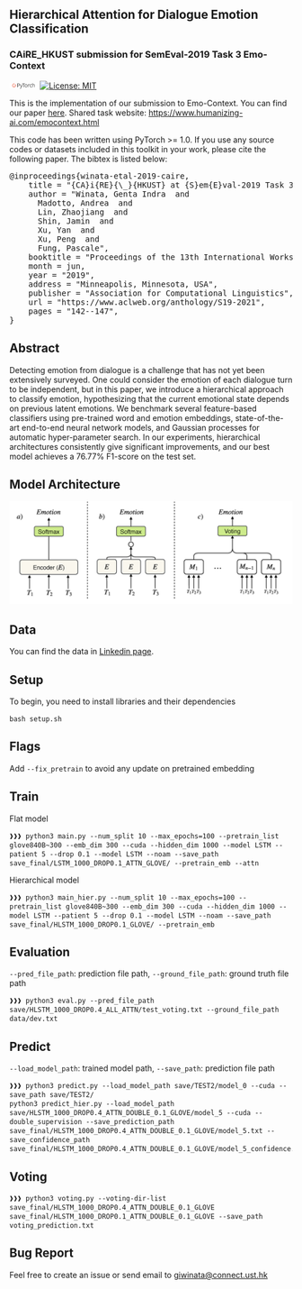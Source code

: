 ## Hierarchical Attention for Dialogue Emotion Classification
### CAiRE_HKUST submission for SemEval-2019 Task 3 Emo-Context

<img src="img/pytorch-logo-dark.png" width="10%"> [![License: MIT](https://img.shields.io/badge/License-MIT-yellow.svg)](https://opensource.org/licenses/MIT) 

This is the implementation of our submission to Emo-Context. You can find our paper [here](https://www.aclweb.org/anthology/S19-2021). Shared task website: https://www.humanizing-ai.com/emocontext.html

This code has been written using PyTorch >= 1.0. If you use any source codes or datasets included in this toolkit in your work, please cite the following paper. The bibtex is listed below:
<pre>
@inproceedings{winata-etal-2019-caire,
    title = "{CA}i{RE}{\_}{HKUST} at {S}em{E}val-2019 Task 3: Hierarchical Attention for Dialogue Emotion Classification",
    author = "Winata, Genta Indra  and
      Madotto, Andrea  and
      Lin, Zhaojiang  and
      Shin, Jamin  and
      Xu, Yan  and
      Xu, Peng  and
      Fung, Pascale",
    booktitle = "Proceedings of the 13th International Workshop on Semantic Evaluation",
    month = jun,
    year = "2019",
    address = "Minneapolis, Minnesota, USA",
    publisher = "Association for Computational Linguistics",
    url = "https://www.aclweb.org/anthology/S19-2021",
    pages = "142--147",
}
</pre>

## Abstract
Detecting emotion from dialogue is a challenge that has not yet been extensively surveyed. One could consider the emotion of each dialogue turn to be independent, but in this paper, we introduce a hierarchical approach to classify emotion, hypothesizing that the current emotional state depends on previous latent emotions. We benchmark several feature-based classifiers using pre-trained word and emotion embeddings, state-of-the-art end-to-end neural network models, and Gaussian processes for automatic hyper-parameter search. In our experiments, hierarchical architectures consistently give significant improvements, and our best model achieves a 76.77% F1-score on the test set.

## Model Architecture
<img src="img/sem.jpg"/>

## Data
You can find the data in [Linkedin page](https://www.linkedin.com/groups/12133338/).

## Setup
To begin, you need to install libraries and their dependencies
```
bash setup.sh
```

## Flags
<!-- Add ```--dev_with_label``` to evaluate with a development set -->
<!-- Add ```--include_test``` to merge train and development set, split the merged dataset, and construct a new set of train and development set. The model will be evaluated with a test set -->

Add ```--fix_pretrain``` to avoid any update on pretrained embedding

## Train
Flat model
```console
❱❱❱ python3 main.py --num_split 10 --max_epochs=100 --pretrain_list glove840B~300 --emb_dim 300 --cuda --hidden_dim 1000 --model LSTM --patient 5 --drop 0.1 --model LSTM --noam --save_path save_final/LSTM_1000_DROP0.1_ATTN_GLOVE/ --pretrain_emb --attn
```

Hierarchical model
```console
❱❱❱ python3 main_hier.py --num_split 10 --max_epochs=100 --pretrain_list glove840B~300 --emb_dim 300 --cuda --hidden_dim 1000 --model LSTM --patient 5 --drop 0.1 --model LSTM --noam --save_path save_final/HLSTM_1000_DROP0.1_GLOVE/ --pretrain_emb
```

## Evaluation
```--pred_file_path```: prediction file path, ```--ground_file_path```: ground truth file path
```console
❱❱❱ python3 eval.py --pred_file_path save/HLSTM_1000_DROP0.4_ALL_ATTN/test_voting.txt --ground_file_path data/dev.txt
```

## Predict
```--load_model_path```: trained model path, ```--save_path```: prediction file path
```console
❱❱❱ python3 predict.py --load_model_path save/TEST2/model_0 --cuda --save_path save/TEST2/
python3 predict_hier.py --load_model_path save/HLSTM_1000_DROP0.4_ATTN_DOUBLE_0.1_GLOVE/model_5 --cuda --double_supervision --save_prediction_path save_final/HLSTM_1000_DROP0.4_ATTN_DOUBLE_0.1_GLOVE/model_5.txt --save_confidence_path save_final/HLSTM_1000_DROP0.4_ATTN_DOUBLE_0.1_GLOVE/model_5_confidence.txt 
```

## Voting
```console
❱❱❱ python3 voting.py --voting-dir-list save_final/HLSTM_1000_DROP0.4_ATTN_DOUBLE_0.1_GLOVE save_final/HLSTM_1000_DROP0.1_ATTN_DOUBLE_0.1_GLOVE --save_path voting_prediction.txt
```

## Bug Report
Feel free to create an issue or send email to giwinata@connect.ust.hk
